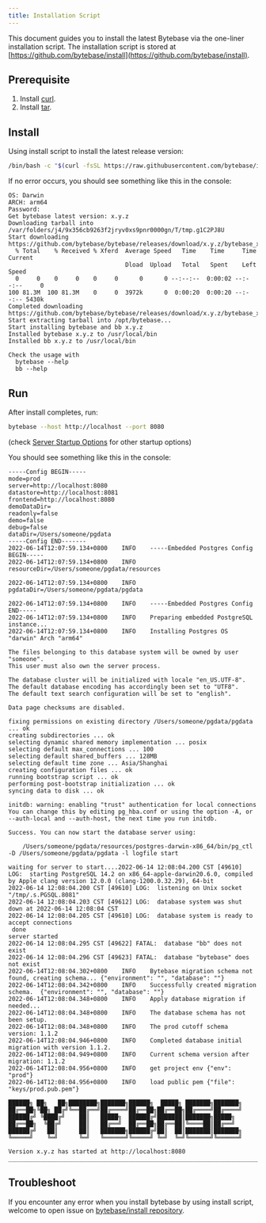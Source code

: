 ```yaml
---
title: Installation Script
---
```


This document guides you to install the latest Bytebase via the one-liner installation script. The installation script is stored at [https://github.com/bytebase/install](https://github.com/bytebase/install).

## Prerequisite

1. Install [curl](https://curl.se/download.html).
2. Install [tar](https://www.gnu.org/software/tar/).

## Install

Using install script to install the latest release version:

```bash
/bin/bash -c "$(curl -fsSL https://raw.githubusercontent.com/bytebase/install/master/install.sh)"
```

If no error occurs, you should see something like this in the console:

```plain
OS: Darwin
ARCH: arm64
Password:
Get bytebase latest version: x.y.z
Downloading tarball into /var/folders/j4/9x356cb9263f2jryv0xs9pnr0000gn/T/tmp.g1C2PJ8U
Start downloading https://github.com/bytebase/bytebase/releases/download/x.y.z/bytebase_x.y.z_Darwin_arm64.tar.gz...
  % Total    % Received % Xferd  Average Speed   Time    Time     Time  Current
                                 Dload  Upload   Total   Spent    Left  Speed
  0     0    0     0    0     0      0      0 --:--:--  0:00:02 --:--:--     0
100 81.3M  100 81.3M    0     0  3972k      0  0:00:20  0:00:20 --:--:-- 5430k
Completed downloading https://github.com/bytebase/bytebase/releases/download/x.y.z/bytebase_x.y.z_Darwin_arm64.tar.gz
Start extracting tarball into /opt/bytebase...
Start installing bytebase and bb x.y.z
Installed bytebase x.y.z to /usr/local/bin
Installed bb x.y.z to /usr/local/bin

Check the usage with
  bytebase --help
  bb --help
```

## Run

After install completes, run:

```bash
bytebase --host http://localhost --port 8080
```

(check [Server Startup Options](/docs/reference/command-line) for other startup options)

You should see something like this in the console:

```plain
-----Config BEGIN-----
mode=prod
server=http://localhost:8080
datastore=http://localhost:8081
frontend=http://localhost:8080
demoDataDir=
readonly=false
demo=false
debug=false
dataDir=/Users/someone/pgdata
-----Config END-------
2022-06-14T12:07:59.134+0800	INFO	-----Embedded Postgres Config BEGIN-----
2022-06-14T12:07:59.134+0800	INFO	resourceDir=/Users/someone/pgdata/resources

2022-06-14T12:07:59.134+0800	INFO	pgdataDir=/Users/someone/pgdata/pgdata

2022-06-14T12:07:59.134+0800	INFO	-----Embedded Postgres Config END-----
2022-06-14T12:07:59.134+0800	INFO	Preparing embedded PostgreSQL instance...
2022-06-14T12:07:59.134+0800	INFO	Installing Postgres OS "darwin" Arch "arm64"

The files belonging to this database system will be owned by user "someone".
This user must also own the server process.

The database cluster will be initialized with locale "en_US.UTF-8".
The default database encoding has accordingly been set to "UTF8".
The default text search configuration will be set to "english".

Data page checksums are disabled.

fixing permissions on existing directory /Users/someone/pgdata/pgdata ... ok
creating subdirectories ... ok
selecting dynamic shared memory implementation ... posix
selecting default max_connections ... 100
selecting default shared_buffers ... 128MB
selecting default time zone ... Asia/Shanghai
creating configuration files ... ok
running bootstrap script ... ok
performing post-bootstrap initialization ... ok
syncing data to disk ... ok

initdb: warning: enabling "trust" authentication for local connections
You can change this by editing pg_hba.conf or using the option -A, or
--auth-local and --auth-host, the next time you run initdb.

Success. You can now start the database server using:

    /Users/someone/pgdata/resources/postgres-darwin-x86_64/bin/pg_ctl -D /Users/someone/pgdata/pgdata -l logfile start

waiting for server to start....2022-06-14 12:08:04.200 CST [49610] LOG:  starting PostgreSQL 14.2 on x86_64-apple-darwin20.6.0, compiled by Apple clang version 12.0.0 (clang-1200.0.32.29), 64-bit
2022-06-14 12:08:04.200 CST [49610] LOG:  listening on Unix socket "/tmp/.s.PGSQL.8081"
2022-06-14 12:08:04.203 CST [49612] LOG:  database system was shut down at 2022-06-14 12:08:04 CST
2022-06-14 12:08:04.205 CST [49610] LOG:  database system is ready to accept connections
 done
server started
2022-06-14 12:08:04.295 CST [49622] FATAL:  database "bb" does not exist
2022-06-14 12:08:04.296 CST [49623] FATAL:  database "bytebase" does not exist
2022-06-14T12:08:04.302+0800	INFO	Bytebase migration schema not found, creating schema...	{"environment": "", "database": ""}
2022-06-14T12:08:04.342+0800	INFO	Successfully created migration schema.	{"environment": "", "database": ""}
2022-06-14T12:08:04.348+0800	INFO	Apply database migration if needed...
2022-06-14T12:08:04.348+0800	INFO	The database schema has not been setup.
2022-06-14T12:08:04.348+0800	INFO	The prod cutoff schema version: 1.1.2
2022-06-14T12:08:04.946+0800	INFO	Completed database initial migration with version 1.1.2.
2022-06-14T12:08:04.949+0800	INFO	Current schema version after migration: 1.1.2
2022-06-14T12:08:04.956+0800	INFO	get project env	{"env": "prod"}
2022-06-14T12:08:04.956+0800	INFO	load public pem	{"file": "keys/prod.pub.pem"}

██████╗ ██╗   ██╗████████╗███████╗██████╗  █████╗ ███████╗███████╗
██╔══██╗╚██╗ ██╔╝╚══██╔══╝██╔════╝██╔══██╗██╔══██╗██╔════╝██╔════╝
██████╔╝ ╚████╔╝    ██║   █████╗  ██████╔╝███████║███████╗█████╗
██╔══██╗  ╚██╔╝     ██║   ██╔══╝  ██╔══██╗██╔══██║╚════██║██╔══╝
██████╔╝   ██║      ██║   ███████╗██████╔╝██║  ██║███████║███████╗
╚═════╝    ╚═╝      ╚═╝   ╚══════╝╚═════╝ ╚═╝  ╚═╝╚══════╝╚══════╝

Version x.y.z has started at http://localhost:8080
___________________________________________________________________________________________
```

## Troubleshoot

If you encounter any error when you install bytebase by using install script, welcome to open issue on [bytebase/install repository](https://github.com/bytebase/install).
